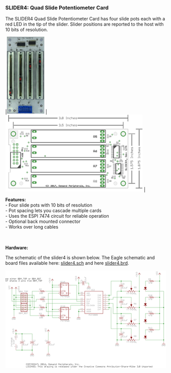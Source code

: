 ### SLIDER4: Quad Slide Potentiometer Card

The SLIDER4 Quad Slide Potentiometer Card has four slide pots each with
a red LED in the tip of the slider. Slider positions are reported to the
host with 10 bits of resolution.

|<img src=slider4.jpg height=240> |
<img src=slider4_outline.png height=240> |

**Features:** <br>
 \- Four slide pots with 10 bits of resolution<br>
 \- Pot spacing lets you cascade multiple cards<br>
 \- Uses the ESPI 7474 circuit for reliable operation<br>
 \- Optional back mounted connector<br>
 \- Works over long cables <br>
<br>
 

**Hardware:** <br>

The schematic of the slider4 is shown below. The Eagle schematic and board
files available here: [slider4.sch](slider4.sch) and here
[slider4.brd](slider4.brd).


<img src=slider4.svg>

